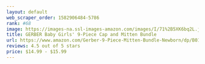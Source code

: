 ```yaml
---
layout: default 
﻿web_scraper_order: 1582906484-5786
rank: #68
image: https://images-na.ssl-images-amazon.com/images/I/71%2B5XK6bq2L.jpg
title: GERBER Baby Girls' 9-Piece Cap and Mitten Bundle
url: https://www.amazon.com/Gerber-9-Piece-Mitten-Bundle-Newborn/dp/B01MSUBAJI/ref=zg_mw_fashion_68?_encoding=UTF8&psc=1&refRID=AZBY6YMEBY865ZWC08K7
reviews: 4.5 out of 5 stars
price: $14.99 - $15.99
---
```

